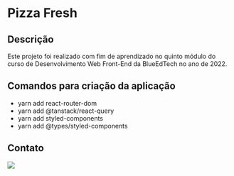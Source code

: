# Pizza Fresh

## Descrição

Este projeto foi realizado com fim de aprendizado no quinto módulo do curso de Desenvolvimento Web Front-End da BlueEdTech no ano de 2022.

## Comandos para criação da aplicação

- yarn add react-router-dom
- yarn add @tanstack/react-query
- yarn add styled-components
- yarn add @types/styled-components

## Contato

<a href="https://www.linkedin.com/in/thabatagcampos/" target="_blank">
    <img src="https://img.icons8.com/color/96/000000/linkedin-circled--v1.png"/>
</a>
